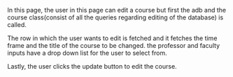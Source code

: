 In this page, the user in this page can edit a course but first the adb and the course class(consist of all the queries regarding editing of the database) is called.

The row in which the user wants to edit is fetched and it fetches the time frame and the title of the course to be changed. the professor and faculty inputs have a drop down list for the user to select from.

Lastly, the user clicks the update button to edit the course.